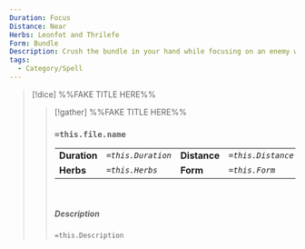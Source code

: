 ```yaml
---
Duration: Focus
Distance: Near
Herbs: Leonfot and Thrilefe
Form: Bundle
Description: Crush the bundle in your hand while focusing on an enemy within NEAR. It will become confused and be forced only to wander aimlessly as long as you maintain focus.
tags:
  - Category/Spell
---
```


>[!dice] %%FAKE TITLE HERE%%
>>[!gather]  %%FAKE TITLE HERE%%
>>### `=this.file.name`
>>|  | |  |  |
>>|--------|-------|-----|------|
>>| **Duration** | *`=this.Duration`* | **Distance** | *`=this.Distance`* |
>>| **Herbs** | *`=this.Herbs`* |  **Form**  | *`=this.Form`* |
>>
>>&nbsp;
>> 
>> ##### Description
>>`=this.Description`
>>


